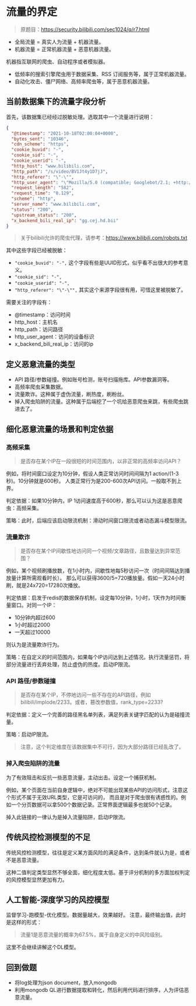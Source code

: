 # 流量的界定
> 原题目：https://security.bilibili.com/sec1024/q/r7.html

- 全局流量 = 真实人为流量 + 机器流量。
- 机器流量 = 正常机器流量 + 恶意机器流量。

机器指互联网的爬虫、自动程序或者模拟器。

- 低频率的搜索引擎爬虫用于数据采集、RSS 订阅服务等，属于正常机器流量。
- 自动化攻击、僵尸网络、高频率爬虫等，属于恶意机器流量。

## 当前数据集下的流量字段分析

首先，该数据集已经经过脱敏处理。选取其中一个流量进行说明：

```json
{
  "@timestamp": "2021-10-18T02:00:04+0000",
  "bytes_sent": "10346",
  "cdn_scheme": "https",
  "cookie_buvid": "-",
  "cookie_sid": "-",
  "cookie_userid": "-",
  "http_host": "www.bilibili.com",
  "http_path": "/s/video/BV1Jt4y1D7jJ",
  "http_referer": "\"-\"",
  "http_user_agent": "\"Mozilla/5.0 (compatible; Googlebot/2.1; +http://www.google.com/bot.html)\"",
  "request_length": "582",
  "request_time": "0.129",
  "scheme": "http",
  "server_name": "www.bilibili.com",
  "status": "200",
  "upstream_status": "200",
  "x_backend_bili_real_ip": "gg.cej.hd.bii"
}
```

> 关于bilibili允许的爬虫代理，请参考：https://www.bilibili.com/robots.txt

其中这些字段已经被脱敏：

- `"cookie_buvid": "-",` 这个字段有些是UUID形式，似乎看不出很大的参考意义。
- `"cookie_sid": "-",`
- `"cookie_userid": "-",`
- `"http_referer": "\"-\"",` 其实这个来源字段很有用，可惜这里被脱敏了。

需要关注的字段有：

- @timestamp：访问时间
- http_host：主机名
- http_path：访问路径
- http_user_agent：访问的设备标识
- x_backend_bili_real_ip：访问的ip

## 定义恶意流量的类型

- API 路径/参数碰撞。例如账号检测，账号扫描拖库。API参数漏洞等。
- 高频率爬虫采集数据。
- 流量欺诈。这种属于虚伪流量，刷热度，刷粉丝。
- 掉入爬虫陷阱的流量。这种属于后端挖了一个坑给恶意爬虫来跳，有些爬虫跳进去了。

## 细化恶意流量的场景和判定依据

### 高频采集

> 是否存在某个IP在一段很短的时间范围内，以非正常的高频率访问API？

例如，将时间窗口设定为10分钟，假设人类正常访问时间间隔为1 action/(1-3秒)。10分钟就是600秒。 人类正常行为是200-600次API访问。一般取不到上界。

判定依据：如果10分钟内，IP 1访问速度高于600秒，那么可以认为这是恶意爬虫：高频采集。

策略：此时，后端应该启动限流机制：滑动时间窗口限流或者动态漏斗模型限流。

### 流量欺诈

> 是否存在某个IP间歇性地访问同一个视频/文章路径，且数量达到异常范围？

例如，某个视频刷播放数，在1小时内，间歇性地每5秒访问一次（时间间隔达到播放量计算所需观看时长）。
那么可以获得3600/5=720播放量。假如一天24小时刷，就是24x720=17280次播放。

判定依据：启发于redis的数据保存机制，设定每10分钟，1小时，1天作为时间衡量窗口。对同一个IP：
- 10分钟内超过600
- 1小时超过2000
- 一天超过10000

则认为是流量欺诈行为。

策略：在自定义的时间范围内，如果每个IP访问达到上述情况。执行流量惩罚，将部分流量进行丢弃处理，防止虚伪的热度。启动IP限流。

### API 路径/参数碰撞
> 是否存在某个IP，不停地访问一些不存在的API路径，例如bilibili/implode/2233。或者，篡改参数值，rank_type=2233?

判定依据：定义一个完善的路径黑名单列表，满足列表关键字匹配的认为是碰撞流量。

策略：启动IP限流。

> 注意，这个判定维度在该数据集中不可行，因为大部分路径已经乱改了。

### 掉入爬虫陷阱的流量
为了有效阻击和反抗一些恶意流量，主动出击。设定一个捕获机制。

例如，某个页面在当前自身逻辑中，绝对不可能出现某些API的访问形式，注意这个形式不属于无效URL类型，它是可访问的，
而且是对于爬虫很有诱惑性的。例如一个分页数据可以拿500个数据记录。正常界面逻辑最多也就50个记录。

掉入此链接的一律认为是掉入流量陷阱，启动IP限流。

## 传统风控检测模型的不足
传统风控检测模型，往往是定义某方面风险的满足条件，达到条件就认为是，或者不是恶意流量。

这种二值判定类型显然不够全面，细化程度太低。基于评分机制的多方面加权判定的风控模型显然更加有力。

## 人工智能-深度学习的风控模型
监督学习-跑模型-优化模型。数据量越大，效果越好。 注意，最终输出值，此时是这样的形式：
> 流量1是恶意流量的概率为67.5%，属于自身定义的中风险级别。

这里不会继续讲解这个DL模型。

## 回到做题
- 将log处理为json document，放入mongodb
- 利用mongodb QL进行数据提取和转化，然后利用代码进行排序，人为评估恶意流量。
